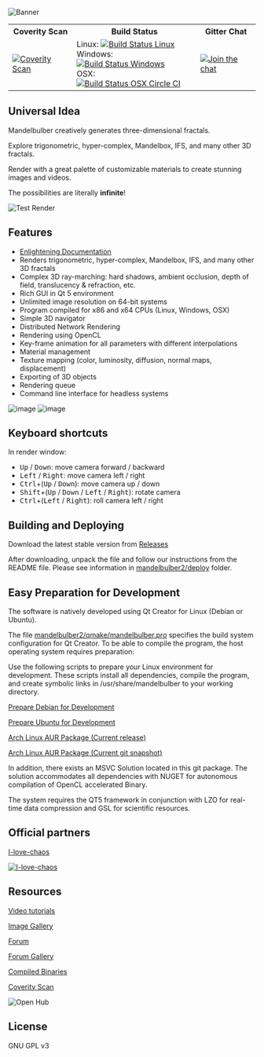 ![Banner](https://raw.githubusercontent.com/buddhi1980/mandelbulber2/wiki/assets/images/mandelbulberBanner.png)
<table>
<tr>
    <th>Coverity Scan</th>
    <th>Build Status</th>
    <th>Gitter Chat</th>
</tr>
<tr>
    <td><a href="https://scan.coverity.com/projects/mandelbulber-v2">
        <img alt="Coverity Scan" src="https://scan.coverity.com/projects/4723/badge.svg?flat=1"></a></td>
    <td>
        Linux: <a href="https://travis-ci.org/buddhi1980/mandelbulber2">
                <img alt="Build Status Linux" src="https://travis-ci.org/buddhi1980/mandelbulber2.svg"></a></br>
        Windows: <a href="https://ci.appveyor.com/project/buddhi1980/mandelbulber2">
                <img alt="Build Status Windows" src="https://ci.appveyor.com/api/projects/status/urd2h30tu7reg4mp?svg=true"></a></br>
        OSX: <a href="https://circleci.com/gh/buddhi1980/mandelbulber2">
                <img alt="Build Status OSX Circle CI" src="https://circleci.com/gh/buddhi1980/mandelbulber2.svg?style=shield">
</a></td>
    </td>
    <td><a href="https://gitter.im/buddhi1980/mandelbulber2?utm_source=badge&utm_medium=badge&utm_campaign=pr-badge&utm_content=badge">
        <img alt="Join the chat" src="https://badges.gitter.im/Join%20Chat.svg"></a></td>
</tr>
</table>




## Universal Idea

Mandelbulber creatively generates three-dimensional fractals.

Explore trigonometric, hyper-complex, Mandelbox, IFS, and many other 3D fractals.

Render with a great palette of customizable materials to create stunning images and videos.

The possibilities are literally **infinite**!

![Test Render](https://raw.githubusercontent.com/buddhi1980/mandelbulber2/wiki/assets/images/mandelbulberTestrender.jpg)

## Features

- [Enlightening Documentation](https://github.com/buddhi1980/mandelbulber_doc/)
- Renders trigonometric, hyper-complex, Mandelbox, IFS, and many other 3D fractals
- Complex 3D ray-marching: hard shadows, ambient occlusion, depth of field, translucency & refraction, etc.
- Rich GUI in Qt 5 environment
- Unlimited image resolution on 64-bit systems
- Program compiled for x86 and x64 CPUs (Linux, Windows, OSX)
- Simple 3D navigator
- Distributed Network Rendering
- Rendering using OpenCL
- Key-frame animation for all parameters with different interpolations
- Material management
- Texture mapping (color, luminosity, diffusion, normal maps, displacement)
- Exporting of 3D objects
- Rendering queue
- Command line interface for headless systems


![image](https://cloud.githubusercontent.com/assets/11696990/13788910/173cf11a-eae2-11e5-884e-f1d03924a5f3.png)
![image](https://cloud.githubusercontent.com/assets/11696990/16526853/a708e7e2-3fb3-11e6-8136-323bda493604.png)

## Keyboard shortcuts

In render window:

  - <kbd>Up</kbd> / <kbd>Down</kbd>: move camera forward / backward
  - <kbd>Left</kbd> / <kbd>Right</kbd>: move camera left / right
  - <kbd>Ctrl</kbd>+(<kbd>Up</kbd> / <kbd>Down</kbd>): move camera up / down
  - <kbd>Shift</kbd>+(<kbd>Up</kbd> / <kbd>Down</kbd> / <kbd>Left</kbd> / <kbd>Right</kbd>): rotate camera
  - <kbd>Ctrl</kbd>+(<kbd>Left</kbd> / <kbd>Right</kbd>): roll camera left / right

## Building and Deploying

Download the latest stable version from [Releases](https://github.com/buddhi1980/mandelbulber2/releases)

After downloading, unpack the file and follow our instructions from the README file.
Please see information in [mandelbulber2/deploy](mandelbulber2/deploy) folder.

## Easy Preparation for Development

The software is natively developed using Qt Creator for Linux (Debian or Ubuntu).

The file [mandelbulber2/qmake/mandelbulber.pro](https://github.com/buddhi1980/mandelbulber2/blob/master/mandelbulber2/qmake/mandelbulber.pro) specifies the build system configuration for Qt Creator. To be able to compile the program, the host operating system requires preparation:

Use the following scripts to prepare your Linux environment for development.
These scripts install all dependencies, compile the program, and create symbolic links in /usr/share/mandelbulber to your working directory.

[Prepare Debian for Development](https://github.com/buddhi1980/mandelbulber2/blob/master/mandelbulber2/tools/prepare_for_dev_debian_testing.sh)

[Prepare Ubuntu for Development](https://github.com/buddhi1980/mandelbulber2/blob/master/mandelbulber2/tools/prepare_for_dev_ubuntu.sh)

[Arch Linux AUR Package (Current release)](https://aur.archlinux.org/packages/mandelbulber2/)

[Arch Linux AUR Package (Current git snapshot)](https://aur.archlinux.org/packages/mandelbulber2-git/)

In addition, there exists an MSVC Solution located in this git package. The solution accommodates all dependencies with NUGET for autonomous compilation of OpenCL accelerated Binary.

The system requires the QT5 framework in conjunction with LZO for real-time data compression and GSL for scientific resources.

## Official partners

[I-love-chaos](http://ilc.fractalforums.com)

[![I-love-chaos](http://ilc.fractalforums.com/img/thumbnail/img/ilc-128x128.png)](http://ilc.fractalforums.com)

## Resources
[Video tutorials](https://www.youtube.com/playlist?list=PLOwamUnstvZF0Y9sjxvwHNvrHHF1ZzFql)

[Image Gallery](http://krzysztofmarczak.deviantart.com/gallery/)

[Forum](https://fractalforums.org/mandelbulber/14)

[Forum Gallery](http://www.fractalforums.com/index.php?action=gallery;cat=51)

[Compiled Binaries](http://sourceforge.net/projects/mandelbulber/)

[Coverity Scan](http://scan.coverity.com/projects/4723?tab=overview)

![Open Hub](https://www.openhub.net/p/mandelbulber2/widgets/project_thin_badge.gif)

## License

GNU GPL v3
